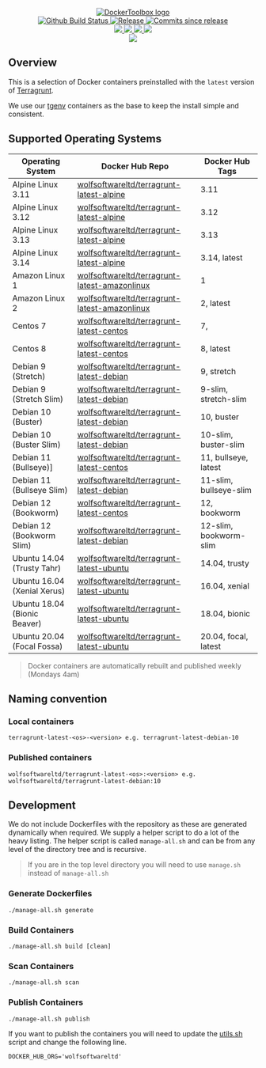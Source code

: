 <p align="center">
    <a href="https://github.com/DockerToolbox/">
        <img src="https://cdn.wolfsoftware.com/assets/images/github/organisations/dockertoolbox/black-and-white-circle-256.png" alt="DockerToolbox logo" />
    </a>
    <br />
    <a href="https://github.com/DockerToolbox/terragrunt-latest/actions/workflows/pipeline.yml">
        <img src="https://img.shields.io/github/workflow/status/DockerToolbox/terragrunt-latest/pipeline/master?style=for-the-badge" alt="Github Build Status">
    </a>
    <a href="https://github.com/DockerToolbox/terragrunt-latest/releases/latest">
        <img src="https://img.shields.io/github/v/release/DockerToolbox/terragrunt-latest?color=blue&label=Latest%20Release&style=for-the-badge" alt="Release">
    </a>
    <a href="https://github.com/DockerToolbox/terragrunt-latest/releases/latest">
        <img src="https://img.shields.io/github/commits-since/DockerToolbox/terragrunt-latest/latest.svg?color=blue&style=for-the-badge" alt="Commits since release">
    </a>
    <br />
    <a href=".github/CODE_OF_CONDUCT.md">
        <img src="https://img.shields.io/badge/Code%20of%20Conduct-blue?style=for-the-badge" />
    </a>
    <a href=".github/CONTRIBUTING.md">
        <img src="https://img.shields.io/badge/Contributing-blue?style=for-the-badge" />
    </a>
    <a href=".github/SECURITY.md">
        <img src="https://img.shields.io/badge/Report%20Security%20Concern-blue?style=for-the-badge" />
    </a>
    <a href="https://github.com/DockerToolbox/terragrunt-latest/issues">
        <img src="https://img.shields.io/badge/Get%20Support-blue?style=for-the-badge" />
    </a>
    <br />
    <a href="https://wolfsoftware.com/">
        <img src="https://img.shields.io/badge/Created%20by%20Wolf%20Software-blue?style=for-the-badge" />
    </a>
</p>

## Overview

This is a selection of Docker containers preinstalled with the `latest` version of [Terragrunt](https://terragrunt.gruntwork.io/).

We use our [tgenv](https://github.com/DockerToolbox/tgenv) containers as the base to keep the install simple and consistent.

## Supported Operating Systems

| Operating System             | Docker Hub Repo                                                                                          | Docker Hub Tags             |
| ---------------------------- | -------------------------------------------------------------------------------------------------------- | --------------------------- |
| Alpine Linux 3.11            | [wolfsoftwareltd/terragrunt-latest-alpine](https://hub.docker.com/r/wolfsoftwareltd/terragrunt-latest-alpine)           | 3.11                        |
| Alpine Linux 3.12            | [wolfsoftwareltd/terragrunt-latest-alpine](https://hub.docker.com/r/wolfsoftwareltd/terragrunt-latest-alpine)           | 3.12                        |
| Alpine Linux 3.13            | [wolfsoftwareltd/terragrunt-latest-alpine](https://hub.docker.com/r/wolfsoftwareltd/terragrunt-latest-alpine)           | 3.13                        |
| Alpine Linux 3.14            | [wolfsoftwareltd/terragrunt-latest-alpine](https://hub.docker.com/r/wolfsoftwareltd/terragrunt-latest-alpine)           | 3.14, latest                |
| Amazon Linux 1               | [wolfsoftwareltd/terragrunt-latest-amazonlinux](https://hub.docker.com/r/wolfsoftwareltd/terragrunt-latest-amazonlinux) | 1                           |
| Amazon Linux 2               | [wolfsoftwareltd/terragrunt-latest-amazonlinux](https://hub.docker.com/r/wolfsoftwareltd/terragrunt-latest-amazonlinux) | 2, latest                   |
| Centos 7                     | [wolfsoftwareltd/terragrunt-latest-centos](https://hub.docker.com/r/wolfsoftwareltd/terragrunt-latest-centos)           | 7,                          |
| Centos 8                     | [wolfsoftwareltd/terragrunt-latest-centos](https://hub.docker.com/r/wolfsoftwareltd/terragrunt-latest-centos)           | 8, latest                   |
| Debian 9 (Stretch)           | [wolfsoftwareltd/terragrunt-latest-debian](https://hub.docker.com/r/wolfsoftwareltd/terragrunt-latest-debian)           | 9, stretch                  |
| Debian 9 (Stretch Slim)      | [wolfsoftwareltd/terragrunt-latest-debian](https://hub.docker.com/r/wolfsoftwareltd/terragrunt-latest-debian)           | 9-slim, stretch-slim        |
| Debian 10 (Buster)           | [wolfsoftwareltd/terragrunt-latest-debian](https://hub.docker.com/r/wolfsoftwareltd/terragrunt-latest-debian)           | 10, buster                  |
| Debian 10 (Buster Slim)      | [wolfsoftwareltd/terragrunt-latest-debian](https://hub.docker.com/r/wolfsoftwareltd/terragrunt-latest-debian)           | 10-slim, buster-slim        |
| Debian 11 (Bullseye)]        | [wolfsoftwareltd/terragrunt-latest-centos](https://hub.docker.com/r/wolfsoftwareltd/terragrunt-latest-centos)           | 11, bullseye, latest        |
| Debian 11 (Bullseye Slim)    | [wolfsoftwareltd/terragrunt-latest-debian](https://hub.docker.com/r/wolfsoftwareltd/terragrunt-latest-debian)           | 11-slim, bullseye-slim      |
| Debian 12 (Bookworm)         | [wolfsoftwareltd/terragrunt-latest-centos](https://hub.docker.com/r/wolfsoftwareltd/terragrunt-latest-centos)           | 12, bookworm                |
| Debian 12 (Bookworm Slim)    | [wolfsoftwareltd/terragrunt-latest-debian](https://hub.docker.com/r/wolfsoftwareltd/terragrunt-latest-debian)           | 12-slim, bookworm-slim      |
| Ubuntu 14.04 (Trusty Tahr)   | [wolfsoftwareltd/terragrunt-latest-ubuntu](https://hub.docker.com/r/wolfsoftwareltd/terragrunt-latest-ubuntu)           | 14.04, trusty               |
| Ubuntu 16.04 (Xenial Xerus)  | [wolfsoftwareltd/terragrunt-latest-ubuntu](https://hub.docker.com/r/wolfsoftwareltd/terragrunt-latest-ubuntu)           | 16.04, xenial               |
| Ubuntu 18.04 (Bionic Beaver) | [wolfsoftwareltd/terragrunt-latest-ubuntu](https://hub.docker.com/r/wolfsoftwareltd/terragrunt-latest-ubuntu)           | 18.04, bionic               |
| Ubuntu 20.04 (Focal Fossa)   | [wolfsoftwareltd/terragrunt-latest-ubuntu](https://hub.docker.com/r/wolfsoftwareltd/terragrunt-latest-ubuntu)           | 20.04, focal, latest        |

> Docker containers are automatically rebuilt and published weekly (Mondays 4am)

## Naming convention

### Local containers

```
terragrunt-latest-<os>-<version> e.g. terragrunt-latest-debian-10
```

### Published containers

```
wolfsoftwareltd/terragrunt-latest-<os>:<version> e.g. wolfsoftwareltd/terragrunt-latest-debian:10
```

## Development

We do not include Dockerfiles with the repository as these are generated dynamically when required. We supply a helper script to do a lot of the heavy listing.
The helper script is called `manage-all.sh` and can be from any level of the directory tree and is recursive.

> If you are in the top level directory you will need to use `manage.sh` instead of `manage-all.sh`

### Generate Dockerfiles

```
./manage-all.sh generate
```

### Build Containers

```
./manage-all.sh build [clean]
```

### Scan Containers

```
./manage-all.sh scan         
```

### Publish Containers

```
./manage-all.sh publish
```

If you want to publish the containers you will need to update the [utils.sh](Scripts/utils.sh#L5) script and change the following line.

```
DOCKER_HUB_ORG='wolfsoftwareltd'
```
